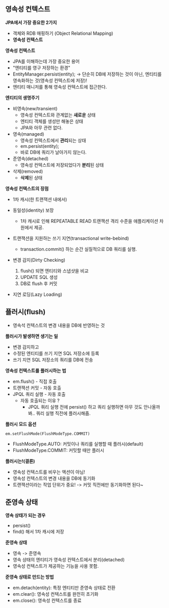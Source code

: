 ## 영속성 컨텍스트

**JPA에서 가장 중요한 2가지**

- 객체와 RDB 매핑하기 (Object Relational Mapping)
- **영속성 컨텍스트**



**영속성 컨텍스트**

- JPA를 이해하는데 가장 중요한 용어
- "엔티티를 영구 저장하는 환경"
- EntityManager.persist(entity); -> 단순히 DB에 저장하는 것이 아닌, 엔티티를 영속화하는 것(영속성 컨텍스트에 저장)!
- 엔티티 매니저를 통해 영속성 컨텍스트에 접근한다.



**엔티티의 생명주기**

- 비영속(new/transient)
  - 영속성 컨텍스트와 관계없는 **새로운** 상태
  - 엔티티 객체를 생성만 해놓은 상태
  - JPA와 아무 관련 없다.
- 영속(managed)
  - 영속성 컨텍스트에서 **관리**되는 상태
  - em.persist(entity);
  - 바로 DB에 쿼리가 날아가지 않는다.
- 준영속(detached)
  - 영속성 컨텍스트에 저장되었다가 **분리**된 상태
- 삭제(removed)
  - **삭제**된 상태



**영속성 컨텍스트의 장점**

- 1차 캐시(한 트랜잭션 내에서)
- 동일성(identity) 보장
  - 1차 캐시로 인해 REPEATABLE READ 트랜잭션 격리 수준을 애플리케이션 차원에서 제공.
- 트랜잭션을 지원하는 쓰기 지연(transactional write-bebind)
  - transaction.commit() 하는 순간 실질적으로 DB 쿼리를 실행.
- 변경 감지(Dirty Checking)
  1. flush() 되면 엔티티와 스냅샷을 비교
  2. UPDATE SQL 생성
  3. DB로 flush 후 커밋

- 지연 로딩(Lazy Loading)



## 플러시(flush)

- 영속석 컨텍스트의 변경 내용을 DB에 반영하는 것



**플러시가 발생하면 생기는 일**

- 변경 감지하고
- 수정된 엔티티를 쓰기 지연 SQL 저장소에 등록
- 쓰기 지연 SQL 저장소의 쿼리를 DB에 전송



**영속성 컨텍스트를 플러시하는 법**

- em.flush() - 직접 호출
- 트랜잭션 커밋 - 자동 호출
- JPQL 쿼리 실행 - 자동 호출
  - 자동 호출되는 이유 ?
    - JPQL 쿼리 실행 전에 persist() 하고 쿼리 실행하면 아무 것도 안나올까봐.. 쿼리 실행 직전에 플러시해줌.



**플러시 모드 옵션**

`em.setFlushMode(FlushModeType.COMMIT)`

- FlushModeType.AUTO: 커밋이나 쿼리를 실행할 때 플러시(default)
- FlushModeType.COMMIT: 커밋할 때만 플러시



**플러시는!(결론)**

- 영속성 컨텍스트를 비우는 액션이 아님!
- 영속성 컨텍스트의 변경 내용을 DB에 동기화
- 트랜잭션이라는 작업 단위가 중요!  -> 커밋 직전에만 동기화하면 된다~



## 준영속 상태

**영속 상태가 되는 경우**

- persist()
- find() 해서 1차 캐시에 저장



**준영속 상태**

- 영속 -> 준영속
- 영속 상태의 엔티티가 영속성 컨텍스트에서 분리(detached)
- 영속성 컨텍스트가 제공하는 기능을 사용 못함.



**준영속 상태로 만드는 방법**

- em.detach(entity): 특정 엔티티만 준영속 상태로 전환
- em.clear(): 영속성 컨텍스트를 완전히 초기화
- em.close(): 영속성 컨텍스트를 종료
